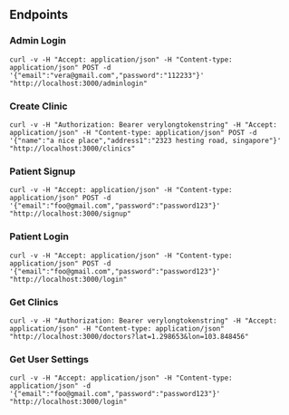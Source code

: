 ## Endpoints

### Admin Login

    curl -v -H "Accept: application/json" -H "Content-type: application/json" POST -d '{"email":"vera@gmail.com","password":"112233"}' "http://localhost:3000/adminlogin"

### Create Clinic

    curl -v -H "Authorization: Bearer verylongtokenstring" -H "Accept: application/json" -H "Content-type: application/json" POST -d '{"name":"a nice place","address1":"2323 hesting road, singapore"}' "http://localhost:3000/clinics"

### Patient Signup

    curl -v -H "Accept: application/json" -H "Content-type: application/json" POST -d '{"email":"foo@gmail.com","password":"password123"}' "http://localhost:3000/signup"

### Patient Login

    curl -v -H "Accept: application/json" -H "Content-type: application/json" POST -d '{"email":"foo@gmail.com","password":"password123"}' "http://localhost:3000/login"

### Get Clinics

    curl -v -H "Authorization: Bearer verylongtokenstring" -H "Accept: application/json" -H "Content-type: application/json" "http://localhost:3000/doctors?lat=1.298653&lon=103.848456"

### Get User Settings

    curl -v -H "Accept: application/json" -H "Content-type: application/json" -d '{"email":"foo@gmail.com","password":"password123"}' "http://localhost:3000/login"
